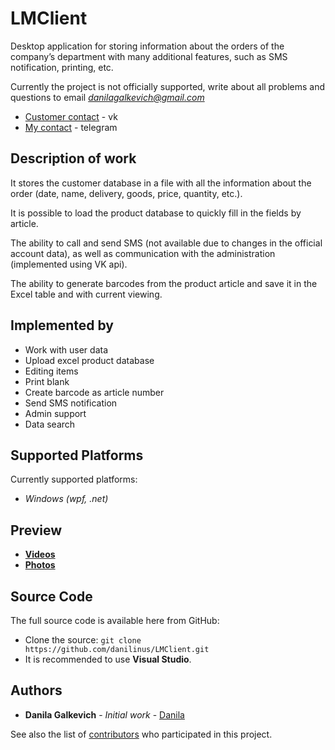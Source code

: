 # LMClient
Desktop application for storing information about the orders of the company’s department with many additional features, such as SMS notification, printing, etc.

Currently the project is not officially supported, write about all problems and questions to email *danilagalkevich@gmail.com*

  * [Customer contact](https://vk.com/earl_shit) - vk
  * [My contact](https://t.me/thelowdanilingus) - telegram

## Description of work

It stores the customer database in a file with all the information about the order (date, name, delivery, goods, price, quantity, etc.). 

It is possible to load the product database to quickly fill in the fields by article. 

The ability to call and send SMS (not available due to changes in the official account data), as well as communication with the administration (implemented using VK api). 

The ability to generate barcodes from the product article and save it in the Excel table and with current viewing.


## Implemented by
  * Work with user data
  * Upload excel product database
  * Editing items
  * Print blank
  * Create barcode as article number
  * Send SMS notification
  * Admin support
  * Data search

## Supported Platforms
  Currently supported platforms:
  * *Windows (wpf, .net)*
  
## Preview
  * [**Videos**](https://vk.com/videos247745732?section=album_2)
  * [**Photos**](https://drive.google.com/open?id=1kd8J6OVmh7uWfP-w2KXWZU7XhCq1SFKG)

## Source Code
  The full source code is available here from GitHub:
  * Clone the source: ``` git clone https://github.com/danilinus/LMClient.git ```
  * It is recommended to use **Visual Studio**.

## Authors
  * **Danila Galkevich** - *Initial work* - [Danila](https://github.com/danilinus)
  
  See also the list of [contributors](https://github.com/danilinus/LMClient/contributors) who participated in this project.
